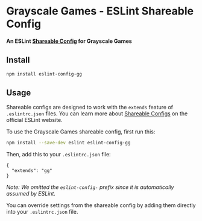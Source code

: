 # Grayscale Games - ESLint Shareable Config

#### An ESLint [Shareable Config](http://eslint.org/docs/developer-guide/shareable-configs) for Grayscale Games

## Install

```bash
npm install eslint-config-gg
```

## Usage

Shareable configs are designed to work with the `extends` feature of `.eslintrc.json` files.
You can learn more about
[Shareable Configs](http://eslint.org/docs/developer-guide/shareable-configs) on the
official ESLint website.

To use the Grayscale Games shareable config, first run this:

```bash
npm install --save-dev eslint eslint-config-gg
```

Then, add this to your `.eslintrc.json` file:

```
{
  "extends": "gg"
}
```

*Note: We omitted the `eslint-config-` prefix since it is automatically assumed by ESLint.*

You can override settings from the shareable config by adding them directly into your
`.eslintrc.json` file.
